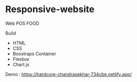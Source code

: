 # Responsive-website
Web POS FOOD

Build
- HTML
- CSS
- Boostraps Container
- Flexbox
- Chart.js

Demo : https://hardcore-chandrasekhar-734cbe.netlify.app/
